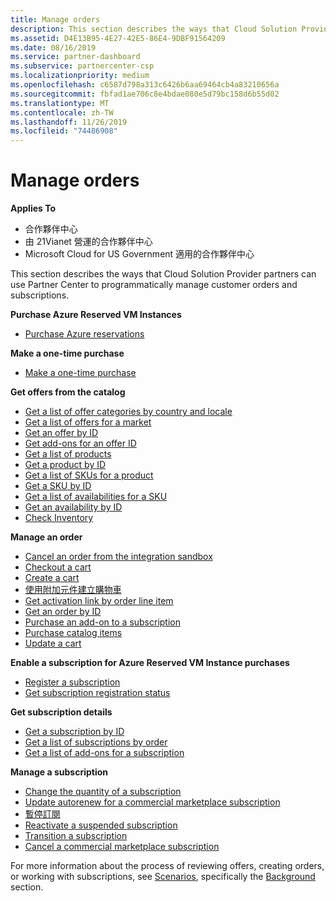 ```yaml
---
title: Manage orders
description: This section describes the ways that Cloud Solution Provider partners can use the Partner Center to programmatically manage customer orders and subscriptions.
ms.assetid: D4E13B95-4E27-42E5-86E4-9DBF91564209
ms.date: 08/16/2019
ms.service: partner-dashboard
ms.subservice: partnercenter-csp
ms.localizationpriority: medium
ms.openlocfilehash: c6587d798a313c6426b6aa69464cb4a83210656a
ms.sourcegitcommit: fbfad1ae706c8e4bdae080e5d79bc158d6b55d02
ms.translationtype: MT
ms.contentlocale: zh-TW
ms.lasthandoff: 11/26/2019
ms.locfileid: "74486908"
---
```

# <a name="manage-orders"></a>Manage orders


**Applies To**

- 合作夥伴中心
- 由 21Vianet 營運的合作夥伴中心
- Microsoft Cloud for US Government 適用的合作夥伴中心

This section describes the ways that Cloud Solution Provider partners can use Partner Center to programmatically manage customer orders and subscriptions.

**Purchase Azure Reserved VM Instances**  
- [Purchase Azure reservations](purchase-azure-reservations.md)   

**Make a one-time purchase**  
- [Make a one-time purchase](make-a-one-time-purchase.md) 

**Get offers from the catalog**  
- [Get a list of offer categories by country and locale](get-a-list-of-offer-categories-by-country-and-locale.md)
- [Get a list of offers for a market](get-a-list-of-offers-for-a-market.md)
- [Get an offer by ID](get-an-offer-by-id.md)
- [Get add-ons for an offer ID](get-addon-offers-by-offer-id.md)
- [Get a list of products](get-a-list-of-products.md)
- [Get a product by ID](get-a-product-by-id.md)
- [Get a list of SKUs for a product](get-a-list-of-skus-for-a-product.md)
- [Get a SKU by ID](get-a-sku-by-id.md)
- [Get a list of availabilities for a SKU](get-a-list-of-availabilities-for-a-sku.md)
- [Get an availability by ID](get-an-availability-by-id.md)
- [Check Inventory](check-inventory.md)

**Manage an order**  
- [Cancel an order from the integration sandbox](cancel-an-order-from-the-integration-sandbox.md)
- [Checkout a cart](checkout-a-cart.md)
- [Create a cart](create-a-cart.md)  
- [使用附加元件建立購物車](create-a-cart-with-add-ons.md)
- [Get activation link by order line item](get-activation-link-by-order-line-item.md)  
- [Get an order by ID](get-an-order-by-id.md)
- [Purchase an add-on to a subscription](purchase-an-add-on-to-a-subscription.md)
- [Purchase catalog items](purchase-catalog-items.md)
- [Update a cart](update-a-cart.md)  

**Enable a subscription for Azure Reserved VM Instance purchases**  
- [Register a subscription](register-a-subscription.md)
- [Get subscription registration status](get-subscription-registration-status.md) 

**Get subscription details**  
- [Get a subscription by ID](get-a-subscription-by-id.md)  
- [Get a list of subscriptions by order](get-a-list-of-subscriptions-by-order.md)  
- [Get a list of add-ons for a subscription](get-a-list-of-add-ons-for-a-subscription.md)  

**Manage a subscription**  
- [Change the quantity of a subscription](change-the-quantity-of-a-subscription.md)
- [Update autorenew for a commercial marketplace subscription](update-autorenew-for-an-azure-marketplace-subscription.md)
- [暫停訂閱](suspend-a-subscription.md)
- [Reactivate a suspended subscription](reactivate-a-suspended-a-subscription.md)
- [Transition a subscription](transition-a-subscription.md)
- [Cancel a commercial marketplace subscription](cancel-an-azure-marketplace-subscription.md)

For more information about the process of reviewing offers, creating orders, or working with subscriptions, see [Scenarios](scenarios.md), specifically the [Background](scenarios.md#background) section.